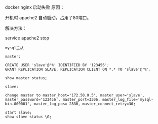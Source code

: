 docker nginx 启动失败
原因：

开机时 apache2 自动启动，占用了80端口。

解决方法：

service apache2 stop

``````
mysql主从

master:

CREATE USER 'slave'@'%' IDENTIFIED BY '123456';
GRANT REPLICATION SLAVE, REPLICATION CLIENT ON *.* TO 'slave'@'%';

show master status;

slave:

change master to master_host='172.50.0.5', master_user='slave', master_password='123456', master_port=3306, master_log_file='mysql-bin.000001', master_log_pos= 2830, master_connect_retry=30;

start slave;
show slave status \G;
``````
